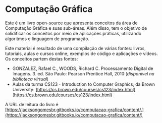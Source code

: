 # Computação Gráfica

Este é um livro open-source que apresenta conceitos da área de Computação Gráfica e suas sub-áreas. Além disso, tem o objetivo de solidificar os conceitos por meio de aplicações práticas, utilizando algoritmos e linguagem de programação.

Este material é resultado de uma compilação de várias fontes: livros, tutoriais, aulas e cursos online, exemplos de código e aplicações e vídeos. Os conceitos partem destas fontes:

* GONZALEZ, Rafael C., WOODS, Richard C. Processamento Digital de Imagens. 3. ed. São Paulo: Pearson Prentice Hall, 2010 \(_disponível na biblioteca virtual_\)
* Aulas da turma CS123 - Introduction to Computer Graphics, da Brown University: [https://cs.brown.edu/courses/cs123/index.html](https://cs.brown.edu/courses/cs123/index.html)

A URL de leitura do livro é [https://jacksongomesbr.gitbooks.io/computacao-grafica/content/.](https://jacksongomesbr.gitbooks.io/computacao-grafica/content/) 



